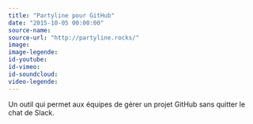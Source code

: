 ```yaml
---
title: "Partyline pour GitHub"
date: "2015-10-05 00:00:00"
source-name:
source-url: "http://partyline.rocks/"
image:
image-legende:
id-youtube:
id-vimeo:
id-soundcloud:
video-legende:
---
```

Un outil qui permet aux équipes de gérer un projet GitHub sans quitter le chat de Slack.
